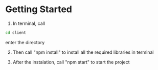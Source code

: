 # Getting Started 

<!-- OL -->

1. In terminal, call 
<!-- Code Blocks -->
```bash
cd client
```
enter the directory

2. Then call "npm install" to install all the required libraries in terminal

3. After the instalation, call "npm start" to start the project
